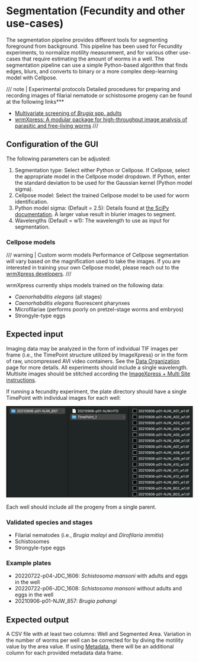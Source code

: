 # Segmentation (Fecundity and other use-cases)

The segmentation pipeline provides different tools for segmenting foreground from background. This pipeline has been used for Fecundity experiments, to normalize motility measurement, and for various other use-cases that require estimating the amount of worms in a well. The segmentation pipeline can use a simple Python-based algorithm that finds edges, blurs, and converts to binary or a more complex deep-learning model with Cellpose.

/// note | Experimental protocols
Detailed procedures for preparing and recording images of filarial nematode or schistosome progeny can be found at the following links***

- [Multivariate screening of *Brugia* spp. adults](https://protocolexchange.researchsquare.com/article/pex-1918/v2)
- [wrmXpress: A modular package for high-throughput image analysis of parasitic and free-living worms](https://journals.plos.org/plosntds/article?id=10.1371/journal.pntd.0010937#sec002)
///

## Configuration of the GUI

The following parameters can be adjusted:

1. Segmentation type: Select either Python or Cellpose. If Cellpose, select the appropriate model in the Cellpose model dropdown. If Python, enter the standard deviation to be used for the Gaussian kernel (Python model sigma).
2. Cellpose model: Select the trained Cellpose model to be used for worm identification.
3. Python model sigma: (Default = 2.5): Details found at [the SciPy documentation](https://docs.scipy.org/doc/scipy/reference/generated/scipy.ndimage.gaussian_filter.html). A larger value result in blurier images to segment.
4. Wavelengths (Default = w1): The wavelength to use as input for segmentation.

### Cellpose models

/// warning | Custom worm models
Performance of Cellpose segmentation will vary based on the magnification used to take the images. If you are interested in training your own Cellpose model, please reach out to the [wrmXpress developers](../../index.md#getting-support).
///

wrmXpress currently ships models trained on the following data:

- *Caenorhabditis elegans* (all stages)
- *Caenorhabditis elegans* fluorescent pharynxes
- Microfilariae (performs poorly on pretzel-stage worms and embryos)
- Strongyle-type eggs

## Expected input

Imaging data may be analyzed in the form of individual TIF images per frame (i.e., the TimePoint structure utilized by ImageXpress) or in the form of raw, uncompressed AVI video containers. See the [Data Organization](../../data_organization.md) page for more details.  All experiments should include a single wavelength. Multisite images should be stitched according the [ImageXpress + Multi Site instructions](../instrument_settings.md#imagexpress-multi-site).

If running a fecundity experiment, the plate directory should have a single TimePoint with individual images for each well:

![Fecundity file structure](../img/fecundity_structure.png)

Each well should include all the progeny from a single parent.

### Validated species and stages

- Filarial nematodes (i.e., *Brugia malayi* and *Dirofilaria immitis*)
- Schistosomes
- Strongyle-type eggs

### Example plates

- 20220722-p04-JDC_1606: *Schistosoma mansoni* with adults and eggs in the well
- 20220722-p06-JDC_1608: *Schistosoma mansoni* without adults and eggs in the well
- 20210906-p01-NJW_857: *Brugia pahangi*

## Expected output

A CSV file with at least two columns: Well and Segmented Area. Variation in the number of worms per well can be corrected for by diving the motility value by the area value. If using [Metadata](), there will be an additional column for each provided metadata data frame.
